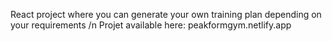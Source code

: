React project where you can generate your own training plan depending on your requirements /n
Projet available here: peakformgym.netlify.app
